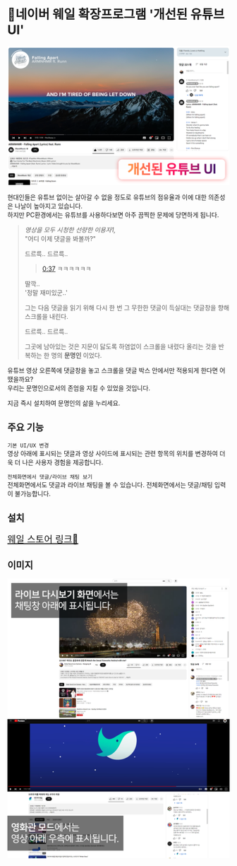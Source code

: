 # 🐋네이버 웨일 확장프로그램 '개선된 유튜브 UI'

![main-image](https://github.com/yhw032/BYUI/blob/master/docs/images/img1.png?raw=true)


현대인들은 유튜브 없이는 살아갈 수 없을 정도로 유튜브의 점유율과 이에 대한 의존성은 나날이 높아지고 있습니다.\
하지만 PC환경에서는 유튜브를 사용하다보면 아주 끔찍한 문제에 당면하게 됩니다.
> _영상을 모두 시청한 선량한 이용자1,_\
> "어디 이제 댓글을 봐볼까?"
> 
> 드르륵.. 드르륵..
>> [0:37]() ㅋㅋㅋㅋㅋㅋ
>
> 딸깍..\
> '정말 재미있군..'
> 
> 그는 다음 댓글을 읽기 위해 다시 한 번 그 무한한 댓글이 득실대는 댓글창을 향해 스크롤을 내린다.
>
> 드르륵.. 드르륵..
>
> 그곳에 남아있는 것은 지문이 닳도록 하염없이 스크롤을 내렸다 올리는 것을 반복하는 한 명의 __문명인__ 이었다.

유튜브 영상 오른쪽에 댓글창을 놓고 스크롤을 댓글 박스 안에서만 적용되게 한다면 어땠을까요?\
우리는 문명인으로서의 존엄을 지킬 수 있었을 것입니다.

지금 즉시 설치하여 문명인의 삶을 누리세요.

## 주요 기능
`기본 UI/UX 변경`\
영상 아래에 표시되는 댓글과 영상 사이드에 표시되는 관련 항목의 위치를 변경하여 더욱 더 나은 사용자 경험을 제공합니다.

`전체화면에서 댓글/라이브 채팅 보기`\
전체화면에서도 댓글과 라이브 채팅을 볼 수 있습니다. 전체화면에서는 댓글/채팅 입력이 불가능합니다.

## 설치
<span style="font-size: 150%;">[웨일 스토어 링크🔗](https://store.whale.naver.com/detail/dognllhkkhmkgpmhpfggjjcbcnhhnloi)</span>

## 이미지
![image2](https://github.com/yhw032/BYUI/blob/master/docs/images/img2.png?raw=true)
![image3](https://github.com/yhw032/BYUI/blob/master/docs/images/img3.png?raw=true)
